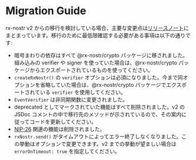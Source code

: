 # Migration Guide

rx-nostr v2 からの移行を検討している場合、主要な変更点は[リリースノート](https://github.com/penpenpng/rx-nostr/releases/tag/v3.0.0)にまとまっています。移行のために最低限確認する必要がある事項は以下の通りです:

- 暗号まわりの依存はすべて @rx-nostr/crypto パッケージに移されました。組み込みの verifier や signer を使っていた場合は、@rx-nostr/crypto パッケージからエクスポートされているものを使ってください。
- `createRxNostr()` の `verifier` オプションは必須になりました。今まで同オプションを省略していた場合は、@rx-nostr/crypto パッケージでエクスポートされている `verifier` を使用してください。
- `EventVerifier` は非同期関数に変更されました。
- deprecated としてマークされていた機能はすべて削除されました。v2 の JSDoc コメントの中で移行先のメソッドが示されているので、その案内に従ってコードを更新してください。
- [NIP-26](https://github.com/nostr-protocol/nips/blob/master/26.md) 関連の機能は削除されました。
- `rxNostr.send()` がタイムアウトによってエラー終了しなくなりました。この挙動はオプションで変更できます。v2 までの挙動が望ましい場合は `errorOnTimeout: true` を指定してください。
